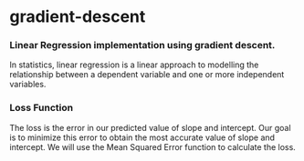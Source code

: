 # gradient-descent

<h3>Linear Regression implementation using gradient descent.</h3>

In statistics, linear regression is a linear approach to modelling the relationship between a dependent variable and one or more independent variables. 

<h3>Loss Function</h3>

The loss is the error in our predicted value of slope and intercept. Our goal is to minimize this error to obtain the most accurate value of slope and intercept.
We will use the Mean Squared Error function to calculate the loss.
